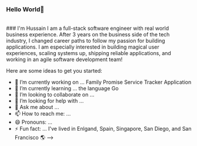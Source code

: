 ### Hello World👋
<br>
### I'm Hussain 
I am a full-stack software engineer with real world business experience. After 3 years on the business side of the tech industry, I changed career paths to follow my passion for building applications. I am especially interested in building magical user experiences, scaling systems up, shipping reliable applications, and working in an agile software development team!



Here are some ideas to get you started:

- 🔭 I’m currently working on ... Family Promise Service Tracker Application 
- 🌱 I’m currently learning ... the language Go
- 👯 I’m looking to collaborate on ... 
- 🤔 I’m looking for help with ... 
- 💬 Ask me about ...
- 📫 How to reach me: ...
- 😄 Pronouns: ...
- ⚡ Fun fact: ... I've lived in Enlgand, Spain, Singapore, San Diego, and San Francisco 🌎
-->

